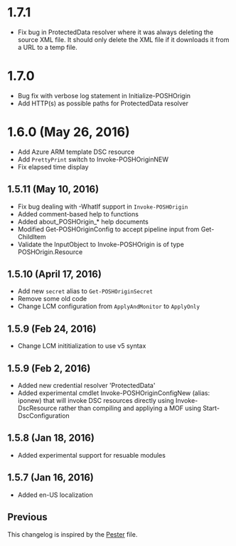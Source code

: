 # 1.7.1
  - Fix bug in ProtectedData resolver where it was always deleting the source XML file.
  It should only delete the XML file if it downloads it from a URL to a temp file.

# 1.7.0
  - Bug fix with verbose log statement in Initialize-POSHOrigin
  - Add HTTP(s) as possible paths for ProtectedData resolver

# 1.6.0 (May 26, 2016)
  - Add Azure ARM template DSC resource
  - Add `PrettyPrint` switch to Invoke-POSHOriginNEW
  - Fix elapsed time display
  
## 1.5.11 (May 10, 2016)
  - Fix bug dealing with -WhatIf support in `Invoke-POSHOrigin`
  - Added comment-based help to functions
  - Added about_POSHOrigin_* help documents
  - Modified Get-POSHOriginConfig to accept pipeline input from Get-ChildItem
  - Validate the InputObject to Invoke-POSHOrigin is of type POSHOrigin.Resource

## 1.5.10 (April 17, 2016)
  - Add new ```secret``` alias to ```Get-POSHOriginSecret```
  - Remove some old code
  - Change LCM configuration from ```ApplyAndMonitor``` to ```ApplyOnly```

## 1.5.9 (Feb 24, 2016)
  - Change LCM inititialization to use v5 syntax

## 1.5.9 (Feb 2, 2016)
  - Added new credential resolver 'ProtectedData'
  - Added experimental cmdlet Invoke-POSHOriginConfigNew (alias: iponew) that 
    will invoke DSC resources directly using Invoke-DscResource rather than
	compiling and appliying a MOF using Start-DscConfiguration

## 1.5.8 (Jan 18, 2016)
  - Added experimental support for resuable modules

## 1.5.7 (Jan 16, 2016)
  - Added en-US localization

## Previous
This changelog is inspired by the
[Pester](https://github.com/pester/Pester/blob/master/CHANGELOG.md) file.
